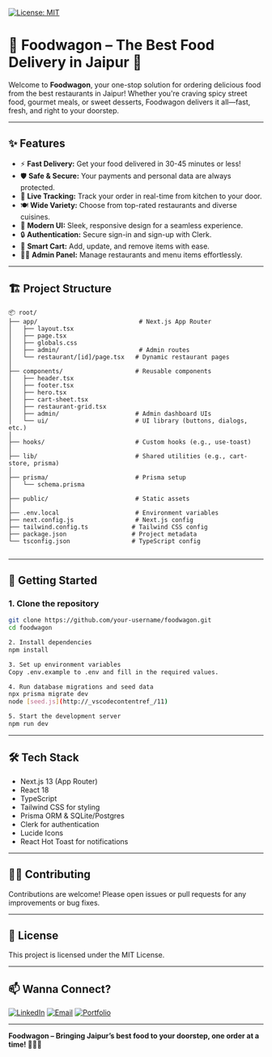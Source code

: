 [![License: MIT](https://img.shields.io/badge/License-MIT-yellow.svg)](LICENSE)


# 🍔 Foodwagon – The Best Food Delivery in Jaipur 🚀

Welcome to **Foodwagon**, your one-stop solution for ordering delicious food from the best restaurants in Jaipur! Whether you're craving spicy street food, gourmet meals, or sweet desserts, Foodwagon delivers it all—fast, fresh, and right to your doorstep. 

---

## ✨ Features

- ⚡ **Fast Delivery:** Get your food delivered in 30-45 minutes or less!
- 🛡️ **Safe & Secure:** Your payments and personal data are always protected.
- 🚚 **Live Tracking:** Track your order in real-time from kitchen to your door.
- 🍽️ **Wide Variety:** Choose from top-rated restaurants and diverse cuisines.
- 📱 **Modern UI:** Sleek, responsive design for a seamless experience.
- 🔒 **Authentication:** Secure sign-in and sign-up with Clerk.
- 🛒 **Smart Cart:** Add, update, and remove items with ease.
- 🧑‍💼 **Admin Panel:** Manage restaurants and menu items effortlessly.

---

## 🏗️ Project Structure

```
📦 root/
├── app/                            # Next.js App Router
│   ├── layout.tsx
│   ├── page.tsx
│   ├── globals.css
│   ├── admin/                      # Admin routes
│   └── restaurant/[id]/page.tsx   # Dynamic restaurant pages
│
├── components/                    # Reusable components
│   ├── header.tsx
│   ├── footer.tsx
│   ├── hero.tsx
│   ├── cart-sheet.tsx
│   ├── restaurant-grid.tsx
│   ├── admin/                     # Admin dashboard UIs
│   └── ui/                        # UI library (buttons, dialogs, etc.)
│
├── hooks/                         # Custom hooks (e.g., use-toast)
│
├── lib/                           # Shared utilities (e.g., cart-store, prisma)
│
├── prisma/                        # Prisma setup
│   └── schema.prisma
│
├── public/                        # Static assets
│
├── .env.local                     # Environment variables
├── next.config.js                 # Next.js config
├── tailwind.config.ts            # Tailwind CSS config
├── package.json                  # Project metadata
└── tsconfig.json                 # TypeScript config


```


---

## 🚀 Getting Started

### 1. **Clone the repository**

```sh
git clone https://github.com/your-username/foodwagon.git
cd foodwagon

2. Install dependencies
npm install

3. Set up environment variables
Copy .env.example to .env and fill in the required values.

4. Run database migrations and seed data
npx prisma migrate dev
node [seed.js](http://_vscodecontentref_/11)

5. Start the development server
npm run dev

```

---

## 🛠️ Tech Stack

- Next.js 13 (App Router)
- React 18
- TypeScript
- Tailwind CSS for styling
- Prisma ORM & SQLite/Postgres
- Clerk for authentication
- Lucide Icons
- React Hot Toast for notifications

---

## 👨‍💻 Contributing

Contributions are welcome! Please open issues or pull requests for any improvements or bug fixes.

---

## 📄 License

This project is licensed under the MIT License.

---

## 📫 Wanna Connect?

[![LinkedIn](https://img.shields.io/badge/LinkedIn-Connect-blue?style=flat&logo=linkedin)](https://www.linkedin.com/in/piyush64bit)
[![Email](https://img.shields.io/badge/Email-Me-informational?style=flat&logo=gmail)](mailto:piiyush.sonii@outlook.com)
[![Portfolio](https://img.shields.io/badge/Portfolio-Visit%20Now-9cf?style=flat&logo=vercel)](https://piyushportfolio.live)

---

**Foodwagon – Bringing Jaipur’s best food to your doorstep, one order at a time! 🍕🍟🍛**